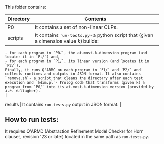 This folder contains:

Directory | Contents															|
---------------|--------------------------------------------------------------------|
P0			   | It contains a set of non-linear CLPs.	 															|
scripts			   | It contains `run-tests.py`-a python script that (given a dimension value *k*) builds:
	- for each program in `P0/`, the at-most-k-dimension program (and locates it in `P1/`) and,
	- for each program in `P1/`, its linear version (and locates it in `P2/`). 
	Finally, it runs Q'ARMC on each program in `P1/` and `P2/` and collects runtimes and outputs in JSON format. It also contains `remove.sh`- a script that cleans the directory after each test execution and `kdim.pl`- Prolog code that transforms (given k) a program from `P0/` into its at-most-k-dimension version (provided by J.P. Gallagher). 	 															|
results			   | It contains `run-tests.py` output in JSON format.		 															|


## How to run tests:

It requires Q'ARMC (Abstraction Refinement Model Checker for Horn clauses, revision 123 or later) located in the same path as `run-tests.py`.
